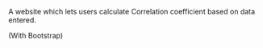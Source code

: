 

A website which lets users calculate Correlation coefficient based on data entered.

(With Bootstrap)
